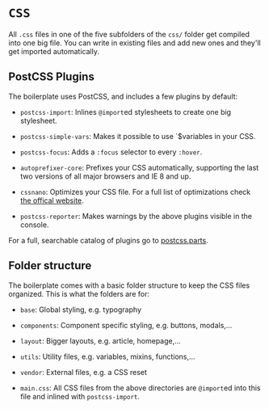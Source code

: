 # `CSS`

All `.css` files in one of the five subfolders of the `css/` folder get compiled into one big file. You can write in existing files and add new ones and they'll get imported automatically.

## PostCSS Plugins

The boilerplate uses PostCSS, and includes a few plugins by default:

* `postcss-import`: Inlines `@import`ed stylesheets to create one big stylesheet.

* `postcss-simple-vars`: Makes it possible to use `$variables in your CSS.

* `postcss-focus`: Adds a `:focus` selector to every `:hover`.

* `autoprefixer-core`: Prefixes your CSS automatically, supporting the last two versions of all major browsers and IE 8 and up.

* `cssnano`: Optimizes your CSS file. For a full list of optimizations check [the offical website](http://cssnano.co/optimisations/).

* `postcss-reporter`: Makes warnings by the above plugins visible in the console.

For a full, searchable catalog of plugins go to [postcss.parts](http://postcss.parts).

## Folder structure

The boilerplate comes with a basic folder structure to keep the CSS files organized. This is what the folders are for:

* `base`: Global styling, e.g. typography

* `components`: Component specific styling, e.g. buttons, modals,...

* `layout`: Bigger layouts, e.g. article, homepage,...

* `utils`: Utility files, e.g. variables, mixins, functions,...

* `vendor`: External files, e.g. a CSS reset

* `main.css`: All CSS files from the above directories are `@import`ed into this file and inlined with `postcss-import`.

